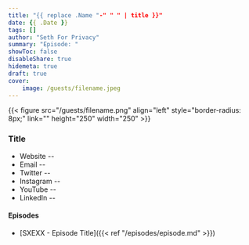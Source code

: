 ```yaml
---
title: "{{ replace .Name "-" " " | title }}"
date: {{ .Date }}
tags: []
author: "Seth For Privacy"
summary: "Episode: "
showToc: false
disableShare: true
hidemeta: true
draft: true
cover:
    image: /guests/filename.jpeg
---
```


{{< figure src="/guests/filename.png" align="left" style="border-radius: 8px;" link="" height="250" width="250" >}}

### Title

- Website -- 
- Email -- [](mailto:)
- Twitter -- 
- Instagram -- 
- YouTube -- 
- LinkedIn -- 

#### Episodes

- [SXEXX - Episode Title]({{< ref "/episodes/episode.md" >}})
